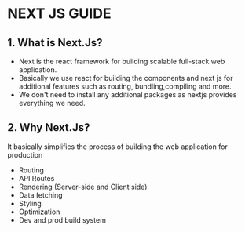 # NEXT JS GUIDE

## 1. What is Next.Js?

- Next is the react framework for building scalable full-stack web application.
- Basically we use react for building the components and next js for additional features such as routing, bundling,compiling and more.
- We don't need to install any additional packages as nextjs provides everything we need.

## 2. Why Next.Js?

It basically simplifies the process of building the web application for production

- Routing
- API Routes
- Rendering (Server-side and Client side)
- Data fetching
- Styling
- Optimization
- Dev and prod build system
